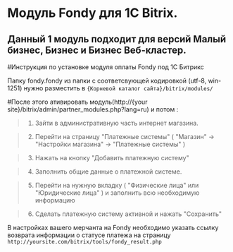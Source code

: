 Модуль Fondy для 1C Bitrix.
=====

Данный 1 модуль подходит для версий Малый бизнес, Бизнес и Бизнес Веб-кластер.
--


#Инструкция по установке модуля оплаты Fondy под 1C Битрикс

Папку fondy.fondy из папки с соответсвующей кодировкой (utf-8, win-1251) нужно разместить в `{Корневой каталог сайта}/bitrix/modules/`

#После этого ативировать модуль(http://{your site}/bitrix/admin/partner_modules.php?lang=ru) и потом :

>1. Зайти в административную часть интернет магазина.

>2. Перейти на страницу "Платежные системы" ( "Магазин" -> "Настройки магазина" -> "Платежные системы" )

>3. Нажать на кнопку "Добавить платежную систему"

>4. Заполнить общие данные о платежной системе.

>5. Перейти на нужную вкладку ( "Физические лица" или "Юридические лица" ) и заполнить всю необходимую информацию

>6. Сделать платежную систему активной и нажать "Сохранить"


В настройках вашего мерчанта на Fondy необходимо указать ссылку возврата информации о статусе платежа на страницу `http://yoursite.com/bitrix/tools/fondy_result.php`


[1]: https://raw.githubusercontent.com/cloudipsp/bitrix/master/settings.png